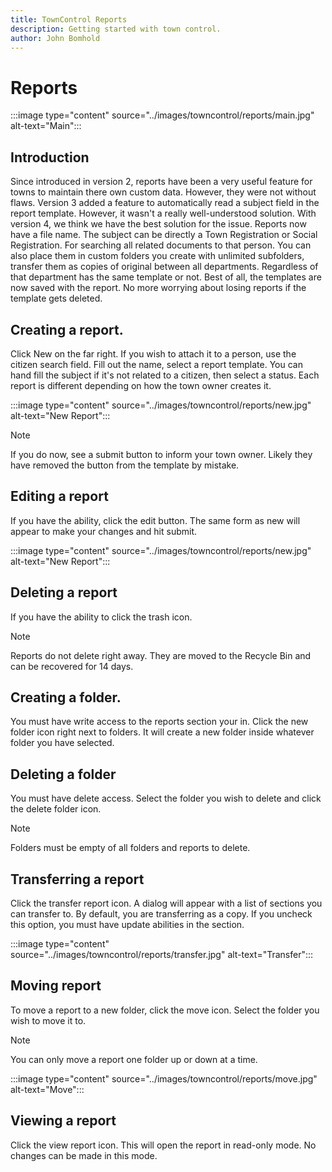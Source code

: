 ```yaml
---
title: TownControl Reports
description: Getting started with town control.
author: John Bomhold
---
```

# Reports

:::image type="content" source="../images/towncontrol/reports/main.jpg" alt-text="Main":::

## Introduction 
Since introduced in version 2, reports have been a very useful feature for towns to maintain there own custom data. However, they were not without flaws. Version 3 added a feature to automatically read a subject field in the report template. However, it wasn't a really well-understood solution. With version 4, we think we have the best solution for the issue. Reports now have a file name. The subject can be directly a Town Registration or Social Registration. For searching all related documents to that person. You can also place them in custom folders you create with unlimited subfolders, transfer them as copies of original between all departments. Regardless of that department has the same template or not. Best of all, the templates are now saved with the report. No more worrying about losing reports if the template gets deleted.

## Creating a report.
Click New on the far right. If you wish to attach it to a person, use the citizen search field. Fill out the name, select a report template. You can hand fill the subject if it's not related to a citizen, then select a status. Each report is different depending on how the town owner creates it. 

:::image type="content" source="../images/towncontrol/reports/new.jpg" alt-text="New Report":::

>[!NOTE]
> If you do now, see a submit button to inform your town owner. Likely they have removed the button from the template by mistake.

## Editing a report
If you have the ability, click the edit button. The same form as new will appear to make your changes and hit submit.

:::image type="content" source="../images/towncontrol/reports/new.jpg" alt-text="New Report":::

## Deleting a report
If you have the ability to click the trash icon.
>[!NOTE]
> Reports do not delete right away. They are moved to the Recycle Bin and can be recovered for 14 days.

## Creating a folder.
You must have write access to the reports section your in. Click the new folder icon right next to folders. It will create a new folder inside whatever folder you have selected.

## Deleting a folder
You must have delete access. Select the folder you wish to delete and click the delete folder icon. 

>[!NOTE]
> Folders must be empty of all folders and reports to delete.

## Transferring a report
Click the transfer report icon. A dialog will appear with a list of sections you can transfer to. By default, you are transferring as a copy. If you uncheck this option, you must have update abilities in the section.

:::image type="content" source="../images/towncontrol/reports/transfer.jpg" alt-text="Transfer":::

## Moving report
To move a report to a new folder, click the move icon. Select the folder you wish to move it to. 
>[!NOTE]
> You can only move a report one folder up or down at a time.

:::image type="content" source="../images/towncontrol/reports/move.jpg" alt-text="Move":::

## Viewing a report
Click the view report icon. This will open the report in read-only mode. No changes can be made in this mode.